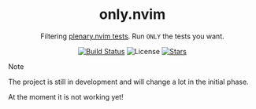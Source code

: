 <div align="center">

# only.nvim

Filtering [plenary.nvim tests](https://github.com/nvim-lua/plenary.nvim/blob/master/TESTS_README.md). Run `ONLY` the tests you want.

[![Build Status](https://img.shields.io/github/actions/workflow/status/lima1909/only.nvim/ci.yaml?style=for-the-badge)](https://github.com/lima1909/only.nvim/actions)
![License](https://img.shields.io/github/license/lima1909/only.nvim?style=for-the-badge)
[![Stars](https://img.shields.io/github/stars/lima1909/only.nvim?style=for-the-badge)](https://github.com/lima1909/only.nvim/stargazers)

</div>

> [!NOTE]
> The project is still in development and will change a lot in the initial phase. 
>
> At the moment it is not working yet!
